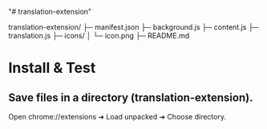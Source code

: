 "# translation-extension"

translation-extension/
├─ manifest.json
├─ background.js
├─ content.js
├─ translation.js
├─ icons/
│  └─ icon.png
├─ README.md

# Install & Test
## Save files in a directory (translation-extension).

Open chrome://extensions ➔ Load unpacked ➔ Choose directory.